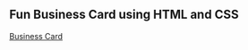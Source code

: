 <h2>Fun Business Card using HTML and CSS</h2>

<a href="https://giannadrego-businesscard.netlify.app/">Business Card<a>
